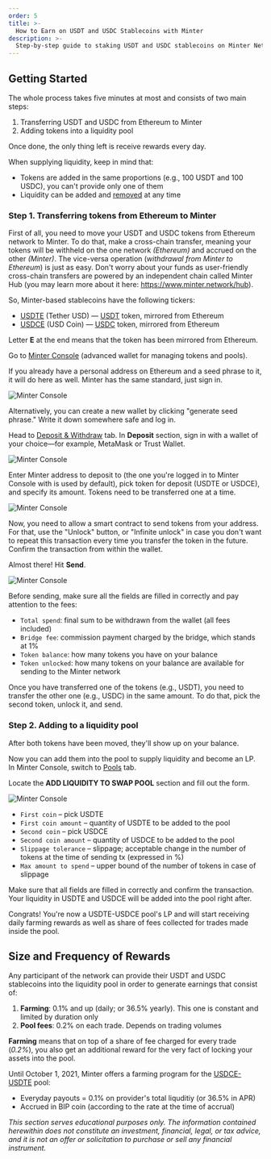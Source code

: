 ```yaml
---
order: 5
title: >-
  How to Earn on USDT and USDC Stablecoins with Minter
description: >-
  Step-by-step guide to staking USDT and USDC stablecoins on Minter Network that will help you make money from farming programs and liquidity pool fees.
---
```


## Getting Started

The whole process takes five minutes at most and consists of two main steps:

1. Transferring USDT and USDC from Ethereum to Minter
2. Adding tokens into a liquidity pool

Once done, the only thing left is receive rewards every day.

When supplying liquidity, keep in mind that:

- Tokens are added in the same proportions (e.g., 100 USDT and 100 USDC), you can't provide only one of them
- Liquidity can be added and [removed](/earn/liquidity-providers#how-to-remove-liquidity-from-a-pool) at any time

### Step 1. Transferring tokens from Ethereum to Minter

First of all, you need to move your USDT and USDC tokens from Ethereum network to Minter. To do that, make a cross-chain transfer, meaning your tokens will be withheld on the one network *(Ethereum)* and accrued on the other *(Minter)*. The vice-versa operation (*withdrawal from Minter to Ethereum*) is just as easy. Don't worry about your funds as user-friendly cross-chain transfers are powered by an independent chain called Minter Hub (you may learn more about it here: https://www.minter.network/hub).

So, Minter-based stablecoins have the following tickers:

- [USDTE](https://chainik.io/token/USDTE) (Tether USD) — [USDT](https://etherscan.io/token/0xdac17f958d2ee523a2206206994597c13d831ec7) token, mirrored from Ethereum
- [USDCE](https://chainik.io/token/USDCE) (USD Coin) — [USDC](https://etherscan.io/token/0xa0b86991c6218b36c1d19d4a2e9eb0ce3606eb48) token, mirrored from Ethereum

Letter **E** at the end means that the token has been mirrored from Ethereum.

Go to [Minter Console](https://console.minter.network) (advanced wallet for managing tokens and pools).

If you already have a personal address on Ethereum and a seed phrase to it, it will do here as well. Minter has the same standard, just sign in.

![Minter Console](/img/docs/usdt-usdc-1.png)

Alternatively, you can create a new wallet by clicking "generate seed phrase." Write it down somewhere safe and log in.

Head to [Deposit & Withdraw](https://console.minter.network/hub) tab. In **Deposit** section, sign in with a wallet of your choice—for example, MetaMask or Trust Wallet.

![Minter Console](/img/docs/usdt-usdc-2.png)

Enter Minter address to deposit to (the one you're logged in to Minter Console with is used by default), pick token for deposit (USDTE or USDCE), and specify its amount. Tokens need to be transferred one at a time.

![Minter Console](/img/docs/usdt-usdc-3.png)

Now, you need to allow a smart contract to send tokens from your address. For that, use the "Unlock" button, or "Infinite unlock" in case you don't want to repeat this transaction every time you transfer the token in the future. Confirm the transaction from within the wallet.

Almost there! Hit **Send**.

![Minter Console](/img/docs/usdt-usdc-4.png)

Before sending, make sure all the fields are filled in correctly and pay attention to the fees:

- `Total spend`: final sum to be withdrawn from the wallet (all fees included)
- `Bridge fee`: commission payment charged by the bridge, which stands at 1%
- `Token balance`: how many tokens you have on your balance
- `Token unlocked`: how many tokens on your balance are available for sending to the Minter network

Once you have transferred one of the tokens (e.g., USDT), you need to transfer the other one (e.g., USDC) in the same amount. To do that, pick the second token, unlock it, and send.

### Step 2. Adding to a liquidity pool

After both tokens have been moved, they'll show up on your balance.

Now you can add them into the pool to supply liquidity and become an LP. In Minter Console, switch to [Pools](https://console.minter.network/pool) tab.

Locate the **ADD LIQUIDITY TO SWAP POOL** section and fill out the form.

![Minter Console](/img/docs/usdt-usdc-5.png)

- `First coin` – pick USDTE
- `First coin amount` – quantity of USDTE to be added to the pool
- `Second coin` – pick USDCE
- `Second coin amount` – quantity of USDCE to be added to the pool
- `Slippage tolerance` – slippage; acceptable change in the number of tokens at the time of sending tx (expressed in %)
- `Max amount to spend` – upper bound of the number of tokens in case of slippage

Make sure that all fields are filled in correctly and confirm the transaction. Your liquidity in USDTE and USDCE will be added into the pool right after.

Congrats! You're now a USDTE-USDCE pool's LP and will start receiving daily farming rewards as well as share of fees collected for trades made inside the pool.

## Size and Frequency of Rewards

Any participant of the network can provide their USDT and USDC stablecoins into the liquidity pool in order to generate earnings that consist of:

1. **Farming**: 0.1% and up (daily; or 36.5% yearly). This one is constant and limited by duration only
2. **Pool fees**: 0.2% on each trade. Depends on trading volumes

**Farming** means that on top of a share of fee charged for every trade (*0.2%*), you also get an additional reward for the very fact of locking your assets into the pool.

Until October 1, 2021, Minter offers a farming program for the [USDCE-USDTE](https://chainik.io/pool/USDCE/USDTE) pool:
- Everyday payouts = 0.1% on provider's total liquditiy (or 36.5% in APR)
- Accrued in BIP coin (according to the rate at the time of accrual)

*This section serves educational purposes only. The information contained herewithin does not constitute an investment, financial, legal, or tax advice, and it is not an offer or solicitation to purchase or sell any financial instrument.*
